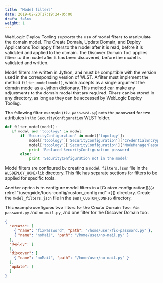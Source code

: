 ```yaml
---
title: "Model filters"
date: 2019-02-23T17:19:24-05:00
draft: false
weight: 1
---
```



WebLogic Deploy Tooling supports the use of model filters to manipulate the domain model. The Create Domain, Update Domain, and Deploy Applications Tool apply filters to the model after it is read, before it is validated and applied to the domain. The Discover Domain Tool applies filters to the model after it has been discovered, before the model is validated and written.

Model filters are written in Jython, and must be compatible with the version used in the corresponding version of WLST. A filter must implement the method `filter_model(model)`, which accepts as a single argument the domain model as a Jython dictionary. This method can make any adjustments to the domain model that are required. Filters can be stored in any directory, as long as they can be accessed by WebLogic Deploy Tooling.

The following filter example (`fix-password.py`) sets the password for two attributes in the `SecurityConfiguration` WLST folder.

```python
def filter_model(model):
   if model and 'topology' in model:
       if 'SecurityConfiguration' in model['topology']:
           model['topology']['SecurityConfiguration']['CredentialEncrypted'] = 'welcome1'
           model['topology']['SecurityConfiguration']['NodeManagerPasswordEncrypted'] = 'welcome1'
           print 'Replaced SecurityConfiguration password'
       else:
           print 'SecurityConfiguration not in the model'
```

Model filters are configured by creating a `model_filters.json` file in the `WLSDEPLOY_HOME/lib` directory. This file has separate sections for filters to be applied for specific tools.

Another option is to configure model filters in a [Custom configuration]({{< relref "/userguide/tools-config/custom_config.md" >}}) directory. Create the `model_filters.json` file in the `$WDT_CUSTOM_CONFIG` directory.

This example configures two filters for the Create Domain Tool: `fix-password.py` and `no-mail.py`, and one filter for the Discover Domain tool.

```json
{
  "create": [
    { "name": "fixPassword", "path": "/home/user/fix-password.py" },
    { "name": "noMail", "path": "/home/user/no-mail.py" }
  ],
  "deploy": [
  ],
  "discover": [
    { "name": "noMail", "path": "/home/user/no-mail.py" }
  ],
  "update": [
  ]
}
```
